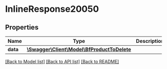 # InlineResponse20050

## Properties
Name | Type | Description | Notes
------------ | ------------- | ------------- | -------------
**data** | [**\Swagger\Client\Model\BfProductToDelete**](BfProductToDelete.md) |  | [optional] 

[[Back to Model list]](../../README.md#documentation-for-models) [[Back to API list]](../../README.md#documentation-for-api-endpoints) [[Back to README]](../../README.md)

